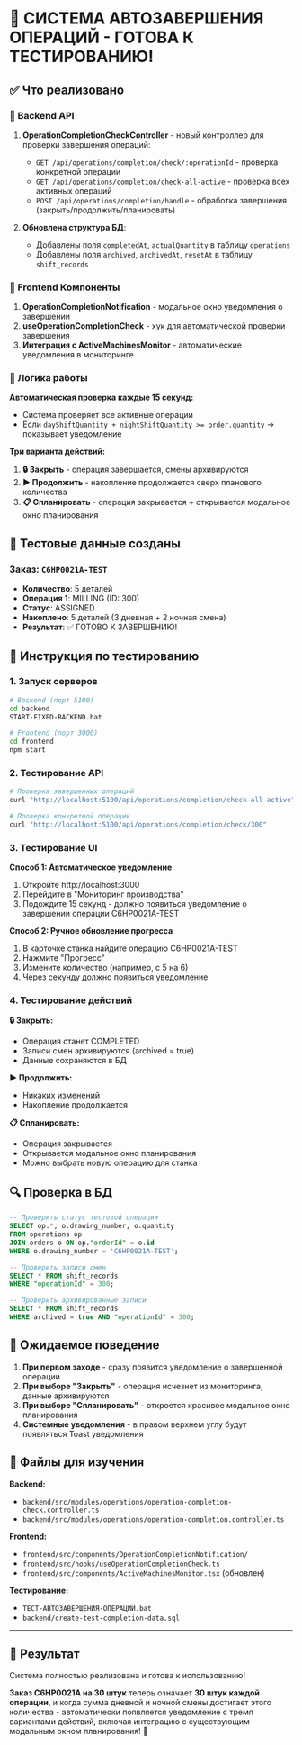 # 🎉 СИСТЕМА АВТОЗАВЕРШЕНИЯ ОПЕРАЦИЙ - ГОТОВА К ТЕСТИРОВАНИЮ!

## ✅ Что реализовано

### 🔧 Backend API
1. **OperationCompletionCheckController** - новый контроллер для проверки завершения операций:
   - `GET /api/operations/completion/check/:operationId` - проверка конкретной операции
   - `GET /api/operations/completion/check-all-active` - проверка всех активных операций
   - `POST /api/operations/completion/handle` - обработка завершения (закрыть/продолжить/планировать)

2. **Обновлена структура БД**:
   - Добавлены поля `completedAt`, `actualQuantity` в таблицу `operations`
   - Добавлены поля `archived`, `archivedAt`, `resetAt` в таблицу `shift_records`

### 🎨 Frontend Компоненты
1. **OperationCompletionNotification** - модальное окно уведомления о завершении
2. **useOperationCompletionCheck** - хук для автоматической проверки завершения
3. **Интеграция с ActiveMachinesMonitor** - автоматические уведомления в мониторинге

### 🔄 Логика работы
**Автоматическая проверка каждые 15 секунд:**
- Система проверяет все активные операции
- Если `dayShiftQuantity + nightShiftQuantity >= order.quantity` → показывает уведомление

**Три варианта действий:**
1. **🔒 Закрыть** - операция завершается, смены архивируются
2. **▶️ Продолжить** - накопление продолжается сверх планового количества  
3. **📋 Спланировать** - операция закрывается + открывается модальное окно планирования

## 🧪 Тестовые данные созданы

### Заказ: `C6HP0021A-TEST`
- **Количество**: 5 деталей
- **Операция 1**: MILLING (ID: 300)
- **Статус**: ASSIGNED
- **Накоплено**: 5 деталей (3 дневная + 2 ночная смена)
- **Результат**: ✅ ГОТОВО К ЗАВЕРШЕНИЮ!

## 🚀 Инструкция по тестированию

### 1. Запуск серверов
```bash
# Backend (порт 5100)
cd backend
START-FIXED-BACKEND.bat

# Frontend (порт 3000) 
cd frontend
npm start
```

### 2. Тестирование API
```bash
# Проверка завершенных операций
curl "http://localhost:5100/api/operations/completion/check-all-active"

# Проверка конкретной операции
curl "http://localhost:5100/api/operations/completion/check/300"
```

### 3. Тестирование UI

**Способ 1: Автоматическое уведомление**
1. Откройте http://localhost:3000
2. Перейдите в "Мониторинг производства"
3. Подождите 15 секунд - должно появиться уведомление о завершении операции C6HP0021A-TEST

**Способ 2: Ручное обновление прогресса**
1. В карточке станка найдите операцию C6HP0021A-TEST
2. Нажмите "Прогресс"
3. Измените количество (например, с 5 на 6)
4. Через секунду должно появиться уведомление

### 4. Тестирование действий

**🔒 Закрыть:**
- Операция станет COMPLETED
- Записи смен архивируются (archived = true)
- Данные сохраняются в БД

**▶️ Продолжить:**
- Никаких изменений
- Накопление продолжается

**📋 Спланировать:**
- Операция закрывается
- Открывается модальное окно планирования
- Можно выбрать новую операцию для станка

## 🔍 Проверка в БД

```sql
-- Проверить статус тестовой операции
SELECT op.*, o.drawing_number, o.quantity 
FROM operations op 
JOIN orders o ON op."orderId" = o.id 
WHERE o.drawing_number = 'C6HP0021A-TEST';

-- Проверить записи смен
SELECT * FROM shift_records 
WHERE "operationId" = 300;

-- Проверить архивированные записи
SELECT * FROM shift_records 
WHERE archived = true AND "operationId" = 300;
```

## 🎯 Ожидаемое поведение

1. **При первом заходе** - сразу появится уведомление о завершенной операции
2. **При выборе "Закрыть"** - операция исчезнет из мониторинга, данные архивируются
3. **При выборе "Спланировать"** - откроется красивое модальное окно планирования
4. **Системные уведомления** - в правом верхнем углу будут появляться Toast уведомления

## 🔧 Файлы для изучения

**Backend:**
- `backend/src/modules/operations/operation-completion-check.controller.ts`
- `backend/src/modules/operations/operation-completion.controller.ts`

**Frontend:**
- `frontend/src/components/OperationCompletionNotification/`
- `frontend/src/hooks/useOperationCompletionCheck.ts`
- `frontend/src/components/ActiveMachinesMonitor.tsx` (обновлен)

**Тестирование:**
- `ТЕСТ-АВТОЗАВЕРШЕНИЯ-ОПЕРАЦИЙ.bat`
- `backend/create-test-completion-data.sql`

---

## 🎉 Результат

Система полностью реализована и готова к использованию! 

**Заказ C6HP0021A на 30 штук** теперь означает **30 штук каждой операции**, и когда сумма дневной и ночной смены достигает этого количества - автоматически появляется уведомление с тремя вариантами действий, включая интеграцию с существующим модальным окном планирования! 🚀
